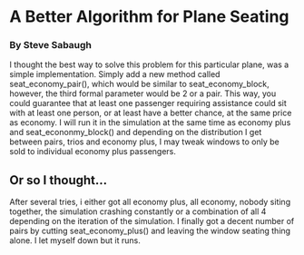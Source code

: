 # A Better Algorithm for Plane Seating
### By Steve Sabaugh

I thought the best way to solve this problem for this particular plane, was a simple implementation. Simply add a new method called seat_economy_pair(), which would be similar to seat_economy_block, however, the third formal parameter would be 2 or a pair. This way, you could guarantee that at least one passenger requiring assistance could sit with at least one person, or at least have a better chance, at the same price as economy. I will run it in the simulation at the same time as economy plus and seat_econonmy_block() and depending on the distribution I get between pairs, trios and economy plus, I may tweak windows to only be sold to individual economy plus passengers.

## Or so I thought...

After several tries, i either got all economy plus, all economy, nobody siting together, the simulation crashing constantly or a combination of all 4 depending on the iteration of the simulation. I finally got a decent number of pairs by cutting seat_economy_plus() and leaving the window seating thing alone. I let myself down but it runs.
